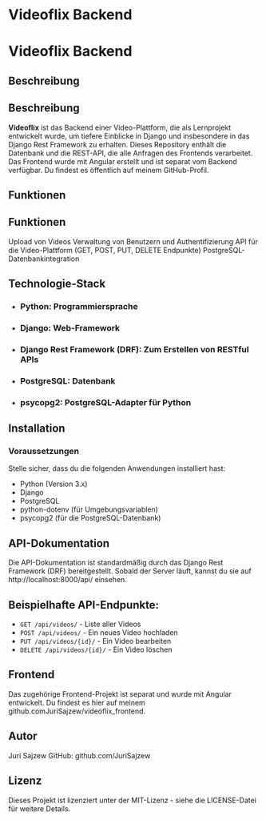 # Videoflix Backend
# Videoflix Backend

## Beschreibung
## Beschreibung

**Videoflix** ist das Backend einer Video-Plattform, die als Lernprojekt entwickelt wurde, um tiefere Einblicke in Django und insbesondere in das Django Rest Framework zu erhalten. Dieses Repository enthält die Datenbank und die REST-API, die alle Anfragen des Frontends verarbeitet. Das Frontend wurde mit Angular erstellt und ist separat vom Backend verfügbar. Du findest es öffentlich auf meinem GitHub-Profil.

## Funktionen
## Funktionen

Upload von Videos
Verwaltung von Benutzern und Authentifizierung
API für die Video-Plattform (GET, POST, PUT, DELETE Endpunkte)
PostgreSQL-Datenbankintegration

## Technologie-Stack

* ### Python: Programmiersprache
* ### Django: Web-Framework
* ### Django Rest Framework (DRF): Zum Erstellen von RESTful APIs
* ### PostgreSQL: Datenbank
* ### psycopg2: PostgreSQL-Adapter für Python

## Installation

### Voraussetzungen

Stelle sicher, dass du die folgenden Anwendungen installiert hast:

* Python (Version 3.x)
* Django
* PostgreSQL
* python-dotenv (für Umgebungsvariablen)
* psycopg2 (für die PostgreSQL-Datenbank)

## API-Dokumentation

Die API-Dokumentation ist standardmäßig durch das Django Rest Framework (DRF) bereitgestellt. Sobald der Server läuft, kannst du sie auf http://localhost:8000/api/ einsehen.

## Beispielhafte API-Endpunkte:

* `GET /api/videos/` - Liste aller Videos
* `POST /api/videos/` - Ein neues Video hochladen
* `PUT /api/videos/{id}/` - Ein Video bearbeiten
* `DELETE /api/videos/{id}/` - Ein Video löschen

## Frontend

Das zugehörige Frontend-Projekt ist separat und wurde mit Angular entwickelt. Du findest es hier auf meinem github.comJuriSajzew/videoflix_frontend.

## Autor

Juri Sajzew
GitHub: github.com/JuriSajzew

## Lizenz

Dieses Projekt ist lizenziert unter der MIT-Lizenz - siehe die LICENSE-Datei für weitere Details.
